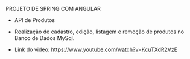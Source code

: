 PROJETO DE SPRING COM ANGULAR

- API de Produtos

- Realização de cadastro, edição, listagem e remoção de produtos no Banco de Dados MySql.

- Link do video: https://www.youtube.com/watch?v=KcuTXdR2VzE
